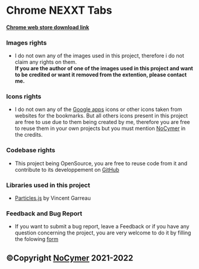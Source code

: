 # Chrome NEXXT Tabs
#### [Chrome web store download link](https://chrome.google.com/webstore/detail/nexxt-tabs/dbocanalfbkfdbpjpnbjmipaidlogbmi)

### Images rights
- I do not own any of the images used in this project, therefore i do not claim any rights on them.<br>
<strong>If you are the author of one of the images used in this project and want to be credited or want it removed from the extention, please contact me.</strong><br>

### Icons rights
- I do not own any of the [Google apps](https://about.google/intl/ALL_fr/products/)  icons or other icons taken from websites for the bookmarks. But all others icons present in this project are free to use due to them being created by me, therefore you are free to reuse them in your own projects but you must mention [NoCymer](https://github.com/NoCymer/) in the credits.

### Codebase rights
- This project being OpenSource, you are free to reuse code from it and contribute to its developpement on [GitHub](https://github.com/NoCymer/NEXXT-Tabs/)

### Libraries used in this project
- [Particles.js](https://github.com/VincentGarreau/particles.js/) by Vincent Garreau

### Feedback and Bug Report
- If you want to submit a bug report, leave a Feedback or if you have any question concerning the project, you are very welcome to do it by filling the folowing [form](https://forms.gle/MvYPGFKk7A8ShPZu7)
## ©Copyright [NoCymer](https://github.com/NoCymer/)  2021-2022
